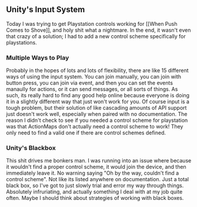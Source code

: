 ## Unity's Input System
Today I was trying to get Playstation controls working for [[When Push Comes to Shove]], and holy shit what a nightmare. In the end, it wasn't even that crazy of a solution; I had to add a new control scheme specifically for playstations.
### Multiple Ways to Play
Probably in the hopes of lots and lots of flexibility, there are like 15 different ways of using the input system. You can join manually, you can join with button press, you can join via event, and then you can set the events manaully for actions, or it can send messages, or all sorts of things. As such, its really hard to find any good help online because everyone is doing it in a slightly different way that just won't work for you. Of course input is a tough problem, but their solution of like cascading amounts of API support just doesn't work well, especially when paired with no documentation. The reason I didn't check to see if you needed a control scheme for playstation was that ActionMaps don't actually need a control scheme to work! They only need to find a valid one if there are control schemes defined. 
### Unity's Blackbox
This shit drives me bonkers man. I was running into an issue where because it wouldn't find a proper control scheme, it would join the device, and then immediately leave it. No warning saying "Oh by the way, couldn't find a control scheme". Not like its listed anywhere on documentation. Just a total black box, so I've got to just slowly trial and error my way through things. Absolutely infruriating, and actually something I deal with at my job quite often. Maybe I should think about strategies of working with black boxes.